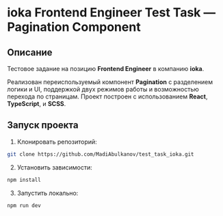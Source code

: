 # ioka Frontend Engineer Test Task — Pagination Component

## Описание

Тестовое задание на позицию **Frontend Engineer** в компанию **ioka**.

Реализован переиспользуемый компонент **Pagination** с разделением логики и UI, поддержкой двух режимов работы и возможностью перехода по страницам. Проект построен с использованием **React**, **TypeScript**, и **SCSS**.

## Запуск проекта

1. Клонировать репозиторий:

```bash
git clone https://github.com/MadiAbulkanov/test_task_ioka.git
```

2. Установить зависимости:

```bash
npm install
```

3. Запустить локально:

 ```bash
npm run dev
```
